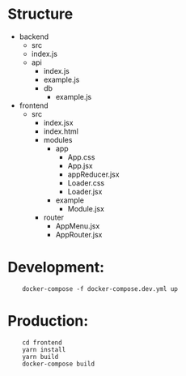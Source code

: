 # Structure
- backend
  - src
   - index.js
   - api 
     - index.js
     - example.js
     - db
        - example.js
- frontend
  - src
    - index.jsx
    - index.html
    - modules
      - app
        - App.css
        - App.jsx
        - appReducer.jsx
        - Loader.css
        - Loader.jsx
      - example
        - Module.jsx
    - router
      - AppMenu.jsx
      - AppRouter.jsx
      
# Development:
```
    docker-compose -f docker-compose.dev.yml up
```
# Production:
```
    cd frontend
    yarn install
    yarn build
    docker-compose build
```
